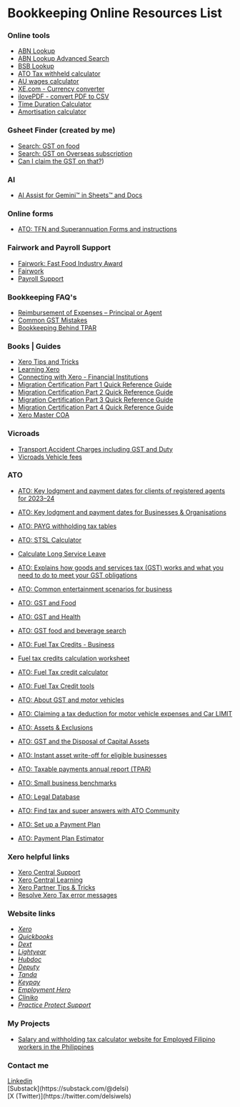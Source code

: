 # Bookkeeping Online Resources List


### Online tools
* [ABN Lookup](https://abr.business.gov.au/Search)
* [ABN Lookup Advanced Search](https://www.abr.business.gov.au/Search/Advanced)
* [BSB Lookup](https://bsb.auspaynet.com.au/)
* [ATO Tax withheld calculator](https://www.ato.gov.au/Calculators-and-tools/Tax-withheld-calculator)
* [AU wages calculator](https://paycalculator.com.au/)
* [XE.com - Currency converter](https://www.xe.com/)
* [ilovePDF - convert PDF to CSV](https://www.ilovepdf.com/)
* [Time Duration Calculator](https://www.calculator.net/time-duration-calculator.html?starthour=7&startmin=00&startsec=0&startunit=a&endhour=8&endmin=15&endsec=0&endunit=a&ctype=1&x=53&y=21)
* [Amortisation calculator](https://www.bretwhissel.net/cgi-bin/amortize)


### Gsheet Finder (created by me)
* [Search: GST on food](https://docs.google.com/spreadsheets/d/1-goehBr1RhA5ZqH05dxF648aXvIZNAGiW9stC8ZsquI/edit#gid=1842926729)
* [Search: GST on Overseas subscription](https://docs.google.com/spreadsheets/d/1-goehBr1RhA5ZqH05dxF648aXvIZNAGiW9stC8ZsquI/edit#gid=1733277696)
* [Can I claim the GST on that?](https://docs.google.com/spreadsheets/d/1-goehBr1RhA5ZqH05dxF648aXvIZNAGiW9stC8ZsquI/edit#gid=690612485))


### AI
* [AI Assist for Gemini™ in Sheets™ and Docs](https://docs.google.com/spreadsheets/d/1-goehBr1RhA5ZqH05dxF648aXvIZNAGiW9stC8ZsquI/edit#gid=766325491)

### Online forms
* [ATO: TFN and Superannuation Forms and instructions](https://www.ato.gov.au/forms-and-instructions#sortCriteria=%40dateupdated%20descending)



### Fairwork and Payroll Support 
* [Fairwork: Fast Food Industry Award](https://www.fairwork.gov.au/find-help-for/fast-food-restaurants-cafes/fast-food-industry)
* [Fairwork](https://www.fwc.gov.au/)
* [Payroll Support](https://support.yourpayroll.com.au/hc/en-au/articles/5015381108111-Electrical-Electronic-and-Communications-Contracting-Award-2020-MA000025)



### Bookkeeping FAQ's 
* [Reimbursement of Expenses – Principal or Agent](https://webbmartinconsulting.com.au/tax-news/gst-and-reimbursement-of-expenses-2/)
* [Common GST Mistakes](https://www.e-bas.com.au/common-gst-mistakes/)
* [Bookkeeping Behind TPAR](https://www.e-bas.com.au/the-bookkeeping-behind-the-taxable-payments-annual-report/)

### Books | Guides
* [Xero Tips and Tricks](https://drive.google.com/file/d/1bhPtIE0mDe_jCmGJwXNpHDidChhEQu8H/view?usp=share_link)
* [Learning Xero](https://drive.google.com/file/d/1EeWpHJpysXO2_Aa_Xvt0NNfmqgFTnUgg/view?usp=share_link)
* [Connecting with Xero - Financial Institutions](https://drive.google.com/file/d/1cLfKnuz2yBPhl6Jg6uFfxnU0vHdMioZ_/view?usp=sharing)
* [Migration Certification Part 1 Quick Reference Guide](https://drive.google.com/file/d/1Amftv8F1LNCn5j7wqMyDptsG-oXBFJQb/view?usp=share_link)
* [Migration Certification Part 2 Quick Reference Guide](https://drive.google.com/file/d/1s_VKB0FMeJXDEUDo7WOIGEmAWAw3UeTr/view?usp=sharing)
* [Migration Certification Part 3 Quick Reference Guide](https://drive.google.com/file/d/1bWn_jWVj9d58zQZeOpdcwBry01mH5b3t/view?usp=sharing)
* [Migration Certification Part 4 Quick Reference Guide](https://drive.google.com/file/d/1Tp9abfDi50SwtTsHiHg9Ho3M2KtWPcfb/view?usp=share_link)
* [Xero Master COA](https://drive.google.com/file/d/1ZS70Fhe8MoNWk2Y_siaDlGpYOTnbnebq/view?usp=share_link)
  
### Vicroads
* [Transport Accident Charges including GST and Duty](https://www.tac.vic.gov.au/__data/assets/pdf_file/0004/758686/TAC-Premiums-2023_24.pdf)
* [Vicroads Vehicle fees](https://www.vicroads.vic.gov.au/registration/registration-fees/vehicle-registration-fees)


### ATO 
* [ATO: Key lodgment and payment dates for clients of registered agents for 2023–24](https://www.ato.gov.au/tax-and-super-professionals/for-tax-professionals/prepare-and-lodge/due-dates)
* [ATO: Key lodgment and payment dates for Businesses & Organisations](https://www.ato.gov.au/businesses-and-organisations/preparing-lodging-and-paying/reports-and-returns/due-dates-for-lodging-and-paying/due-dates-by-month)

* [ATO: PAYG withholding tax tables](https://www.ato.gov.au/tax-rates-and-codes/tax-tables-overview)
* [ATO: STSL Calculator](https://www.ato.gov.au/calculators-and-tools/study-and-training-loan-repayment-calculator)
* [Calculate Long Service Leave](https://business.vic.gov.au/business-information/staff-and-hr/long-service-leave-victoria/calculate-long-service-leave)

* [ATO: Explains how goods and services tax (GST) works and what you need to do to meet your GST obligations](https://www.ato.gov.au/businesses-and-organisations/gst-excise-and-indirect-taxes/gst)
* [ATO: Common entertainment scenarios for business](https://www.ato.gov.au/businesses-and-organisations/hiring-and-paying-your-workers/fringe-benefits-tax/types-of-fringe-benefits/entertainment-related-fringe-benefits/common-entertainment-scenarios-for-business)
* [ATO: GST and Food](https://www.ato.gov.au/businesses-and-organisations/gst-excise-and-indirect-taxes/gst/in-detail/your-industry/food/gst-and-food)
* [ATO: GST and Health](https://www.ato.gov.au/businesses-and-organisations/gst-excise-and-indirect-taxes/gst/in-detail/your-industry/gst-and-health)
* [ATO: GST food and beverage search](https://www.ato.gov.au/single-page-applications/calculatorsandtools#GSTFBSearch/questions)
  
* [ATO: Fuel Tax Credits - Business](https://www.ato.gov.au/businesses-and-organisations/income-deductions-and-concessions/incentives-and-concessions/fuel-schemes/fuel-tax-credits-business)
* [Fuel tax credits calculation worksheet](https://www.ato.gov.au/forms-and-instructions/fuel-tax-credits-calculation-worksheet)
* [ATO: Fuel Tax credit calculator](https://www.ato.gov.au/single-page-applications/calculatorsandtools#FTCCalc/questions)
* [ATO: Fuel Tax Credit tools](https://www.ato.gov.au/Calculators-and-tools/Fuel-tax-credit-tools)
  
* [ATO: About GST and motor vehicles](https://www.ato.gov.au/businesses-and-organisations/gst-excise-and-indirect-taxes/gst/in-detail/your-industry/motor-vehicle-and-transport/gst-and-motor-vehicles/about-gst-and-motor-vehicles#Purchasing_a_motor_vehicle)
* [ATO: Claiming a tax deduction for motor vehicle expenses and Car LIMIT](https://www.ato.gov.au/businesses-and-organisations/income-deductions-and-concessions/depreciation-and-capital-expenses-and-allowances/simpler-depreciation-for-small-business/instant-asset-write-off)
  
* [ATO: Assets & Exclusions](https://www.ato.gov.au/businesses-and-organisations/income-deductions-and-concessions/depreciation-and-capital-expenses-and-allowances/simpler-depreciation-for-small-business/assets-and-exclusions)
* [ATO: GST and the Disposal of Capital Assets](https://www.ato.gov.au/businesses-and-organisations/gst-excise-and-indirect-taxes/gst/in-detail/rules-for-specific-transactions/business-asset-transactions/gst-and-the-disposal-of-capital-assets)
* [ATO: Instant asset write-off for eligible businesses](https://www.ato.gov.au/businesses-and-organisations/income-deductions-and-concessions/depreciation-and-capital-expenses-and-allowances/simpler-depreciation-for-small-business/instant-asset-write-off)

* [ATO: Taxable payments annual report (TPAR)](https://www.ato.gov.au/businesses-and-organisations/preparing-lodging-and-paying/reports-and-returns/taxable-payments-annual-report)
  
* [ATO: Small business benchmarks](https://www.ato.gov.au/businesses-and-organisations/income-deductions-and-concessions/small-business-benchmarks)
* [ATO: Legal Database](https://www.ato.gov.au/single-page-applications/legaldatabase#Law)
* [ATO: Find tax and super answers with ATO Community](https://community.ato.gov.au/s/)

* [ATO: Set up a Payment Plan](https://www.ato.gov.au/individuals-and-families/paying-the-ato/help-with-paying)
* [ATO: Payment Plan Estimator](https://www.ato.gov.au/calculators-and-tools/payments-payment-plan-estimator)


### Xero helpful links
* [Xero Central Support](https://central.xero.com/s/)
* [Xero Central Learning](https://central.xero.com/s/learning)
* [Xero Partner Tips & Tricks](https://central.xero.com/s/question/0D53m00007f8Wg8CAE/skill-up-share-your-xero-partner-tips-with-your-community)
* [Resolve Xero Tax error messages](https://central.xero.com/s/article/Getting-an-error-message-in-Xero-Tax#GeneralXeroTaxerrors)


### Website links
* _[Xero](https://www.xero.com/au/login/)_
* _[Quickbooks](https://accounts.intuit.com/app/sign-in?app_group=QBO&asset_alias=Intuit.accounting.core.qbowebapp&locale=en-AU&state=%7B%22queryParams%22%3A%7B%22locale%22%3A%22en-AU%22%7D%7D&app_environment=prod)_
* _[Dext](https://app.dext.com/login/)_
* _[Lightyear](https://app.lightyear.cloud/login)_
* _[Hubdoc](https://app.hubdoc.com/login)_
* _[Deputy](https://once.deputy.com/my/login?redirect_url=https%3A%2F%2Fonce.deputy.com%2Fmy%2F)_
* _[Tanda](https://my.tanda.co/login)_
* _[Keypay](https://keypay.yourpayroll.com.au/)_
* _[Employment Hero](https://employmenthero.yourpayroll.com.au/)_
* _[Cliniko](https://www.cliniko.com/login/)_
* _[Practice Protect Support](https://support.practiceprotect.com/get-in-contact/)_

### My Projects
* [Salary and withholding tax calculator website for Employed Filipino workers in the Philippines](https://portfolio-1acc0.web.app/)
  

### Contact me
<div class="badge-base LI-profile-badge" data-locale="en_US" data-size="medium" data-theme="light" data-type="VERTICAL" data-vanity="delsi-sierra" data-version="v1"><a class="badge-base__link LI-simple-link" href="https://ph.linkedin.com/in/delsi-sierra?trk=profile-badge">Linkedin</a></div> 
[Substack](https://substack.com/@delsi) <br />
[X (Twitter)](https://twitter.com/delsiwels) <br />

